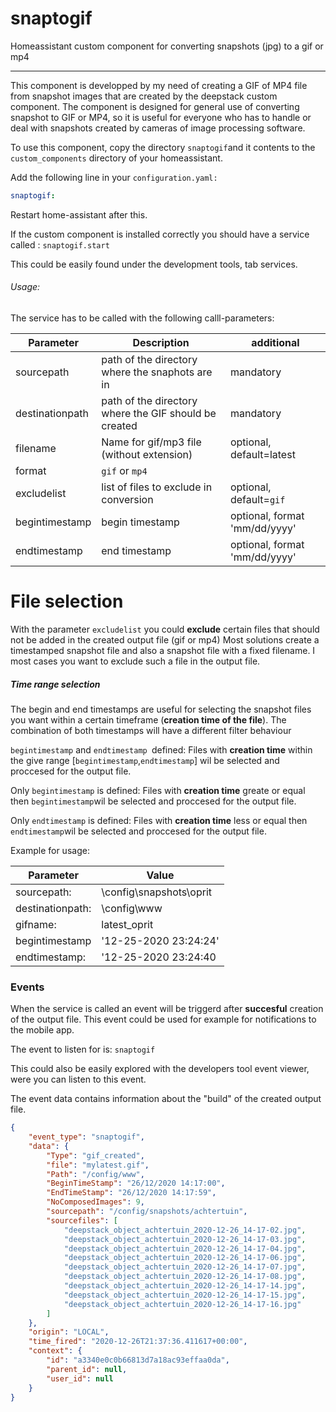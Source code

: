 # snaptogif
Homeassistant custom component for converting snapshots (jpg) to a gif or mp4
****
This component is developped by my need of creating a GIF of MP4 file from snapshot images that are created by the deepstack custom component. The component is designed for general use of converting snapshot to GIF or MP4, so it is useful for everyone who has to handle or deal with snapshots created by cameras of image processing software.

To use this component, copy the directory `snaptogif`and it contents to the `custom_components` directory of your homeassistant.

Add the following line in your `configuration.yaml:`
```yaml
snaptogif:
```
Restart home-assistant after this.

If the custom component is installed correctly you should have a service called : `snaptogif.start`

This could be easily found under the development tools, tab services.

###### Usage:

The service has to be called with the following calll-parameters:



| Parameter  | Description  | additional  |
| ------------ | ------------ | ------------ |
| sourcepath  |  	path of the directory where the snaphots are in | mandatory  |
|  destinationpath |  path of the directory where the GIF should be created |  mandatory |
|  filename |	Name for gif/mp3 file (without extension)   | optional, default=latest  |
|  format |  `gif` or `mp4` |   |
| excludelist  |  list of files to exclude in conversion |optional, default=`gif`   |
| begintimestamp  |  begin timestamp | optional, format 'mm/dd/yyyy'   |
| endtimestamp  | end timestamp  |  optional, format 'mm/dd/yyyy'   |

# File selection
With the parameter `excludelist` you could **exclude** certain files that should not be added in the created output file (gif or mp4)
Most solutions create a timestamped snapshot file and also a snapshot file with a fixed filename.  I most cases you want to exclude such a file in the output file.

##### Time range selection
The begin and end timestamps are useful for selecting the snapshot files you want within a certain timeframe (**creation time of the file**). 
The combination of both timestamps will have a different filter behaviour

`begintimestamp` and `endtimestamp `defined:
Files with **creation time** within the give range  [`begintimestamp`,`endtimestamp`] wil be selected and proccesed for the output file.

Only `begintimestamp` is defined:
Files with **creation time** greate or equal then `begintimestamp`wil be selected and proccesed for the output file.

Only `endtimestamp` is defined:
Files with **creation time** less or equal then `endtimestamp`wil be selected and proccesed for the output file.

Example for usage:


| Parameter  |Value   |
| ------------ | ------------ |
| sourcepath:  |  \config\snapshots\oprit |
| destinationpath:  | \config\www  |
| gifname:   |latest_oprit   |
|  begintimestamp | '12-25-2020 23:24:24'  |
| endtimestamp: | '12-25-2020 23:24:40  |

### Events

When the service is called an event will be triggerd after **succesful** creation of the output file. This event could be used for example for notifications to the mobile app.

The event to listen for is: `snaptogif`

This could also be easily explored with the developers tool event viewer, were you can listen to this event. 

The event data contains information about the "build" of the created output file.

```json
{
    "event_type": "snaptogif",
    "data": {
        "Type": "gif_created",
        "file": "mylatest.gif",
        "Path": "/config/www",
        "BeginTimeStamp": "26/12/2020 14:17:00",
        "EndTimeStamp": "26/12/2020 14:17:59",
        "NoComposedImages": 9,
        "sourcepath": "/config/snapshots/achtertuin",
        "sourcefiles": [
            "deepstack_object_achtertuin_2020-12-26_14-17-02.jpg",
            "deepstack_object_achtertuin_2020-12-26_14-17-03.jpg",
            "deepstack_object_achtertuin_2020-12-26_14-17-04.jpg",
            "deepstack_object_achtertuin_2020-12-26_14-17-06.jpg",
            "deepstack_object_achtertuin_2020-12-26_14-17-07.jpg",
            "deepstack_object_achtertuin_2020-12-26_14-17-08.jpg",
            "deepstack_object_achtertuin_2020-12-26_14-17-14.jpg",
            "deepstack_object_achtertuin_2020-12-26_14-17-15.jpg",
            "deepstack_object_achtertuin_2020-12-26_14-17-16.jpg"
        ]
    },
    "origin": "LOCAL",
    "time_fired": "2020-12-26T21:37:36.411617+00:00",
    "context": {
        "id": "a3340e0c0b66813d7a18ac93effaa0da",
        "parent_id": null,
        "user_id": null
    }
}

```
